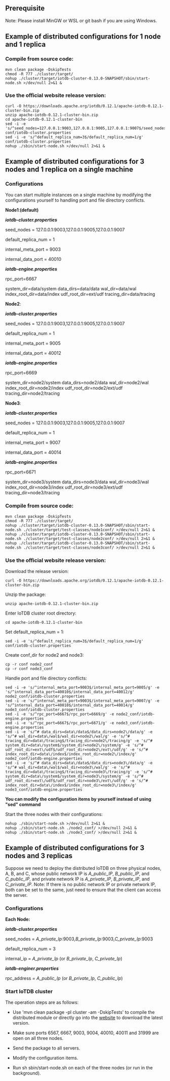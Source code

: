 <!--

    Licensed to the Apache Software Foundation (ASF) under one
    or more contributor license agreements.  See the NOTICE file
    distributed with this work for additional information
    regarding copyright ownership.  The ASF licenses this file
    to you under the Apache License, Version 2.0 (the
    "License"); you may not use this file except in compliance
    with the License.  You may obtain a copy of the License at
    
        http://www.apache.org/licenses/LICENSE-2.0
    
    Unless required by applicable law or agreed to in writing,
    software distributed under the License is distributed on an
    "AS IS" BASIS, WITHOUT WARRANTIES OR CONDITIONS OF ANY
    KIND, either express or implied.  See the License for the
    specific language governing permissions and limitations
    under the License.

-->

## Prerequisite
Note: Please install MinGW or WSL or git bash if you are using Windows.

## Example of distributed configurations for 1 node and 1 replica

### Compile from source code:

```
mvn clean package -DskipTests
chmod -R 777 ./cluster/target/
nohup ./cluster/target/iotdb-cluster-0.13.0-SNAPSHOT/sbin/start-node.sh >/dev/null 2>&1 &
```

### Use the official website release version:

```
curl -O https://downloads.apache.org/iotdb/0.12.1/apache-iotdb-0.12.1-cluster-bin.zip
unzip apache-iotdb-0.12.1-cluster-bin.zip
cd apache-iotdb-0.12.1-cluster-bin
sed -i -e 's/^seed_nodes=127.0.0.1:9003,127.0.0.1:9005,127.0.0.1:9007$/seed_nodes=127.0.0.1:9003/g' conf/iotdb-cluster.properties
sed -i -e 's/^default_replica_num=3$/default_replica_num=1/g' conf/iotdb-cluster.properties
nohup ./sbin/start-node.sh >/dev/null 2>&1 &
```

## Example of distributed configurations for 3 nodes and 1 replica on a single machine

### Configurations

You can start multiple instances on a single machine by modifying the configurations yourself to handling port and file directory conflicts.

**Node1**:**(default)**

***iotdb-cluster.properties***

seed\_nodes = 127.0.0.1:9003,127.0.0.1:9005,127.0.0.1:9007

default\_replica\_num = 1

internal\_meta\_port = 9003

internal\_data\_port = 40010

***iotdb-engine.properties***

rpc\_port=6667

system\_dir=data/system
data\_dirs=data/data
wal\_dir=data/wal
index\_root\_dir=data/index
udf\_root\_dir=ext/udf
tracing\_dir=data/tracing

**Node2**:

***iotdb-cluster.properties***

seed\_nodes = 127.0.0.1:9003,127.0.0.1:9005,127.0.0.1:9007

default\_replica\_num = 1

internal\_meta\_port = 9005

internal\_data\_port = 40012

***iotdb-engine.properties***

rpc\_port=6669

system\_dir=node2/system
data\_dirs=node2/data
wal\_dir=node2/wal
index\_root\_dir=node2/index
udf\_root\_dir=node2/ext/udf
tracing\_dir=node2/tracing

**Node3**:

***iotdb-cluster.properties***

seed\_nodes = 127.0.0.1:9003,127.0.0.1:9005,127.0.0.1:9007

default\_replica\_num = 1

internal\_meta\_port = 9007

internal\_data\_port = 40014

***iotdb-engine.properties***

rpc\_port=6671

system\_dir=node3/system
data\_dirs=node3/data
wal\_dir=node3/wal
index\_root\_dir=node3/index
udf\_root\_dir=node3/ext/udf
tracing\_dir=node3/tracing

### Compile from source code:

```
mvn clean package -DskipTests
chmod -R 777 ./cluster/target/
nohup ./cluster/target/iotdb-cluster-0.13.0-SNAPSHOT/sbin/start-node.sh ./cluster/target/test-classes/node1conf/ >/dev/null 2>&1 &
nohup ./cluster/target/iotdb-cluster-0.13.0-SNAPSHOT/sbin/start-node.sh ./cluster/target/test-classes/node2conf/ >/dev/null 2>&1 &
nohup ./cluster/target/iotdb-cluster-0.13.0-SNAPSHOT/sbin/start-node.sh ./cluster/target/test-classes/node3conf/ >/dev/null 2>&1 &
```
### Use the official website release version:

Download the release version:
```
curl -O https://downloads.apache.org/iotdb/0.12.1/apache-iotdb-0.12.1-cluster-bin.zip
```

Unzip the package:

```
unzip apache-iotdb-0.12.1-cluster-bin.zip
```

Enter IoTDB cluster root directory:

```
cd apache-iotdb-0.12.1-cluster-bin
```

Set default\_replica\_num = 1:

```
sed -i -e 's/^default_replica_num=3$/default_replica_num=1/g' conf/iotdb-cluster.properties
```

Create conf\_dir for node2 and node3:

```
cp -r conf node2_conf
cp -r conf node3_conf
```

Handle port and file directory conflicts:

```
sed -i -e 's/^internal_meta_port=9003$/internal_meta_port=9005/g' -e 's/^internal_data_port=40010$/internal_data_port=40012/g' node2_conf/iotdb-cluster.properties
sed -i -e 's/^internal_meta_port=9003$/internal_meta_port=9007/g' -e 's/^internal_data_port=40010$/internal_data_port=40014/g' node3_conf/iotdb-cluster.properties
sed -i -e 's/^rpc_port=6667$/rpc_port=6669/g' -e node2_conf/iotdb-engine.properties
sed -i -e 's/^rpc_port=6667$/rpc_port=6671/g' -e node3_conf/iotdb-engine.properties
sed -i -e 's/^# data_dirs=data\/data$/data_dirs=node2\/data/g' -e 's/^# wal_dir=data\/wal$/wal_dir=node2\/wal/g' -e 's/^# tracing_dir=data\/tracing$/tracing_dir=node2\/tracing/g' -e 's/^# system_dir=data\/system$/system_dir=node2\/system/g' -e 's/^# udf_root_dir=ext\/udf$/udf_root_dir=node2\/ext\/udf/g' -e 's/^# index_root_dir=data\/index$/index_root_dir=node2\/index/g' node2_conf/iotdb-engine.properties
sed -i -e 's/^# data_dirs=data\/data$/data_dirs=node3\/data/g' -e 's/^# wal_dir=data\/wal$/wal_dir=node3\/wal/g' -e 's/^# tracing_dir=data\/tracing$/tracing_dir=node3\/tracing/g' -e 's/^# system_dir=data\/system$/system_dir=node3\/system/g' -e 's/^# udf_root_dir=ext\/udf$/udf_root_dir=node3\/ext\/udf/g' -e 's/^# index_root_dir=data\/index$/index_root_dir=node3\/index/g' node3_conf/iotdb-engine.properties
```

**You can modify the configuration items by yourself instead of using "sed" command**

Start the three nodes with their configurations:


```
nohup ./sbin/start-node.sh >/dev/null 2>&1 &
nohup ./sbin/start-node.sh ./node2_conf/ >/dev/null 2>&1 &
nohup ./sbin/start-node.sh ./node3_conf/ >/dev/null 2>&1 &
```



## Example of distributed configurations for 3 nodes and 3 replicas

Suppose we need to deploy the distributed IoTDB on three physical nodes, A, B, and C, whose public network IP is *A\_public\_IP*, *B\_public\_IP*, and *C\_public\_IP*, and private network IP is *A\_private\_IP*, *B\_private\_IP*, and *C\_private\_IP*.
Note: If there is no public network IP or private network IP, both can be set to the same, just need to ensure that the client can access the server.

### Configurations

**Each Node:**

***iotdb-cluster.properties***

seed\_nodes = *A\_private\_Ip*:9003,*B\_private\_Ip*:9003,*C\_private\_Ip*:9003

default\_replica\_num = 3

internal\_ip = *A\_private\_Ip* (or *B\_private\_Ip*, *C\_private\_Ip*)

***iotdb-enginer.properties***

rpc\_address = *A\_public\_Ip* (or *B\_private\_Ip*, *C\_public\_Ip*)

### Start IoTDB cluster

The operation steps are as follows:

* Use 'mvn clean package -pl cluster -am -DskipTests' to compile the distributed module or directly go into the [website](https://iotdb.apache.org/Download/) to download the latest version.
* Make sure ports 6567, 6667, 9003, 9004, 40010, 40011 and 31999 are open on all three nodes.

* Send the package to all servers.

* Modify the configuration items.
* Run sh sbin/start-node.sh on each of the three nodes (or run in the background).
